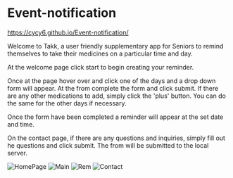 # Event-notification
https://cycy6.github.io/Event-notification/


Welcome to Takk, a user friendly supplementary app for Seniors to remind themselves to take their medicines on a particular time and day.

At the welcome page click start to begin creating your reminder.

Once at the page hover over and click one of the days and a drop down form will appear. At the from complete the form and click submit. If there are any other medications to add, simply click the 'plus' button. You can do the same for the other days if necessary.

Once the form have been completed a reminder will appear at the set date and time.

On the contact page, if there are any questions and inquiries, simply fill out he questions and click submit. The from will be submitted to the local server.

<!-- upload preview picture of home screen, main, contact -->
![HomePage](https://i.gyazo.com/c5602f7540188a427f3d7dbf82624315.png)
![Main](https://i.gyazo.com/ad6953e5d31b906c2ca1c2fa0e365944.png)
![Rem](https://i.gyazo.com/b2250d99aa021de03889817edbce2f07.png)
![Contact](https://i.gyazo.com/bbcddcd493c4d997f0342e2053502f13.png)
